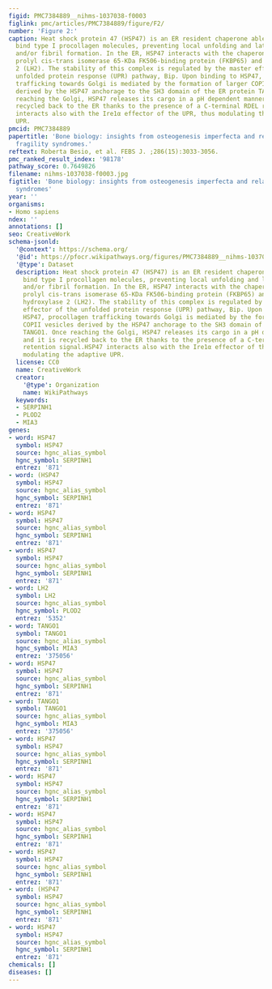 ```yaml
---
figid: PMC7384889__nihms-1037038-f0003
figlink: pmc/articles/PMC7384889/figure/F2/
number: 'Figure 2:'
caption: Heat shock protein 47 (HSP47) is an ER resident chaperone able to specifically
  bind type I procollagen molecules, preventing local unfolding and lateral aggregation
  and/or fibril formation. In the ER, HSP47 interacts with the chaperone peptidyl
  prolyl cis-trans isomerase 65-KDa FK506-binding protein (FKBP65) and the lysyl hydroxylase
  2 (LH2). The stability of this complex is regulated by the master effector of the
  unfolded protein response (UPR) pathway, Bip. Upon binding to HSP47, procollagen
  trafficking towards Golgi is mediated by the formation of larger COPII vesicles
  derived by the HSP47 anchorage to the SH3 domain of the ER protein TANGO1. Once
  reaching the Golgi, HSP47 releases its cargo in a pH dependent manner and it is
  recycled back to the ER thanks to the presence of a C-terminal RDEL retention signal.HSP47
  interacts also with the Ire1α effector of the UPR, thus modulating the adaptive
  UPR.
pmcid: PMC7384889
papertitle: 'Bone biology: insights from osteogenesis imperfecta and related rare
  fragility syndromes.'
reftext: Roberta Besio, et al. FEBS J. ;286(15):3033-3056.
pmc_ranked_result_index: '98178'
pathway_score: 0.7649826
filename: nihms-1037038-f0003.jpg
figtitle: 'Bone biology: insights from osteogenesis imperfecta and related rare fragility
  syndromes'
year: ''
organisms:
- Homo sapiens
ndex: ''
annotations: []
seo: CreativeWork
schema-jsonld:
  '@context': https://schema.org/
  '@id': https://pfocr.wikipathways.org/figures/PMC7384889__nihms-1037038-f0003.html
  '@type': Dataset
  description: Heat shock protein 47 (HSP47) is an ER resident chaperone able to specifically
    bind type I procollagen molecules, preventing local unfolding and lateral aggregation
    and/or fibril formation. In the ER, HSP47 interacts with the chaperone peptidyl
    prolyl cis-trans isomerase 65-KDa FK506-binding protein (FKBP65) and the lysyl
    hydroxylase 2 (LH2). The stability of this complex is regulated by the master
    effector of the unfolded protein response (UPR) pathway, Bip. Upon binding to
    HSP47, procollagen trafficking towards Golgi is mediated by the formation of larger
    COPII vesicles derived by the HSP47 anchorage to the SH3 domain of the ER protein
    TANGO1. Once reaching the Golgi, HSP47 releases its cargo in a pH dependent manner
    and it is recycled back to the ER thanks to the presence of a C-terminal RDEL
    retention signal.HSP47 interacts also with the Ire1α effector of the UPR, thus
    modulating the adaptive UPR.
  license: CC0
  name: CreativeWork
  creator:
    '@type': Organization
    name: WikiPathways
  keywords:
  - SERPINH1
  - PLOD2
  - MIA3
genes:
- word: HSP47
  symbol: HSP47
  source: hgnc_alias_symbol
  hgnc_symbol: SERPINH1
  entrez: '871'
- word: (HSP47
  symbol: HSP47
  source: hgnc_alias_symbol
  hgnc_symbol: SERPINH1
  entrez: '871'
- word: HSP47
  symbol: HSP47
  source: hgnc_alias_symbol
  hgnc_symbol: SERPINH1
  entrez: '871'
- word: HSP47
  symbol: HSP47
  source: hgnc_alias_symbol
  hgnc_symbol: SERPINH1
  entrez: '871'
- word: LH2
  symbol: LH2
  source: hgnc_alias_symbol
  hgnc_symbol: PLOD2
  entrez: '5352'
- word: TANGO1
  symbol: TANGO1
  source: hgnc_alias_symbol
  hgnc_symbol: MIA3
  entrez: '375056'
- word: HSP47
  symbol: HSP47
  source: hgnc_alias_symbol
  hgnc_symbol: SERPINH1
  entrez: '871'
- word: TANGO1
  symbol: TANGO1
  source: hgnc_alias_symbol
  hgnc_symbol: MIA3
  entrez: '375056'
- word: HSP47
  symbol: HSP47
  source: hgnc_alias_symbol
  hgnc_symbol: SERPINH1
  entrez: '871'
- word: HSP47
  symbol: HSP47
  source: hgnc_alias_symbol
  hgnc_symbol: SERPINH1
  entrez: '871'
- word: HSP47
  symbol: HSP47
  source: hgnc_alias_symbol
  hgnc_symbol: SERPINH1
  entrez: '871'
- word: HSP47
  symbol: HSP47
  source: hgnc_alias_symbol
  hgnc_symbol: SERPINH1
  entrez: '871'
- word: (HSP47
  symbol: HSP47
  source: hgnc_alias_symbol
  hgnc_symbol: SERPINH1
  entrez: '871'
- word: HSP47
  symbol: HSP47
  source: hgnc_alias_symbol
  hgnc_symbol: SERPINH1
  entrez: '871'
chemicals: []
diseases: []
---
```

